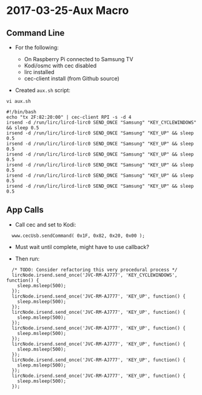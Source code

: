 2017-03-25-Aux Macro
====================

Command Line
------------

- For the following:
  - On Raspberry Pi connected to Samsung TV
  - Kodi/osmc with cec disabled
  - lirc installed
  - cec-client install (from Github source)

- Created `aux.sh` script:

```
vi aux.sh
```
```
#!/bin/bash
echo "tx 2F:82:20:00" | cec-client RPI -s -d 4
irsend -d /run/lirc/lircd-lirc0 SEND_ONCE "Samsung" "KEY_CYCLEWINDOWS" && sleep 0.5
irsend -d /run/lirc/lircd-lirc0 SEND_ONCE "Samsung" "KEY_UP" && sleep 0.5
irsend -d /run/lirc/lircd-lirc0 SEND_ONCE "Samsung" "KEY_UP" && sleep 0.5
irsend -d /run/lirc/lircd-lirc0 SEND_ONCE "Samsung" "KEY_UP" && sleep 0.5
irsend -d /run/lirc/lircd-lirc0 SEND_ONCE "Samsung" "KEY_UP" && sleep 0.5
irsend -d /run/lirc/lircd-lirc0 SEND_ONCE "Samsung" "KEY_UP" && sleep 0.5
irsend -d /run/lirc/lircd-lirc0 SEND_ONCE "Samsung" "KEY_UP" && sleep 0.5
```


App Calls
---------

- Call cec and set to Kodi:

```
  www.cecUsb.sendCommand( 0x1F, 0x82, 0x20, 0x00 );
```

- Must wait until complete, might have to use callback?

- Then run:

```
  /* TODO: Consider refactoring this very procedural process */
  lircNode.irsend.send_once('JVC-RM-AJ777', 'KEY_CYCLEWINDOWS', function() {
    sleep.msleep(500);
  });
  lircNode.irsend.send_once('JVC-RM-AJ777', 'KEY_UP', function() {
    sleep.msleep(500);
  });
  lircNode.irsend.send_once('JVC-RM-AJ777', 'KEY_UP', function() {
    sleep.msleep(500);
  });
  lircNode.irsend.send_once('JVC-RM-AJ777', 'KEY_UP', function() {
    sleep.msleep(500);
  });
  lircNode.irsend.send_once('JVC-RM-AJ777', 'KEY_UP', function() {
    sleep.msleep(500);
  });
  lircNode.irsend.send_once('JVC-RM-AJ777', 'KEY_UP', function() {
    sleep.msleep(500);
  });
  lircNode.irsend.send_once('JVC-RM-AJ777', 'KEY_UP', function() {
    sleep.msleep(500);
  });
```



